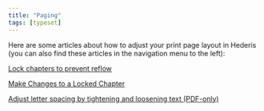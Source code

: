 ```yaml
---
title: "Paging"
tags: [typeset]
---
```

 
<html><body><section data-type="chapter" class="hsecchapter" data-hederis-type="hsecchapter" id="intro-paging" data-pi-attrs="id: intro-paging; data-tags: typeset;" role="doc-chapter" data-tags="typeset" data-author-name=" " data-book-title=" " title="Paging"><p class="hblkp" data-hederis-type="hblkp" id="peZ5bwXya">Here are some articles about how to adjust your print page layout in Hederis (you can also find these articles in the navigation menu to the left): </p><p class="hblkp" data-hederis-type="hblkp" id="pyiXptpfQ"><a href="{% link _docs/page-locking.md %}" data-hederis-type="hspana" id="pHeMEOcfH"><span class="Hyperlink" data-hederis-type="hspnspan" id="pSmvawnUH">Lock chapters to prevent reflow</span></a></p><p class="hblkp" data-hederis-type="hblkp" id="pwcRIAqzU"><a href="{% link _docs/locked-changes.md %}" data-hederis-type="hspana" id="pzafjbbRl"><span class="Hyperlink" data-hederis-type="hspnspan" id="pWHXBeOkQ">Make Changes to a Locked Chapter</span></a></p><p class="hblkp" data-hederis-type="hblkp" id="pksBW3NuS"><a href="{% link _docs/page-layout-menu.md %}" data-hederis-type="hspana" id="pUYx8VmAS"><span class="Hyperlink" data-hederis-type="hspnspan" id="pPIfOuWMu">Adjust letter spacing by tightening and loosening text (PDF-only)</span></a></p></section></body></html>
